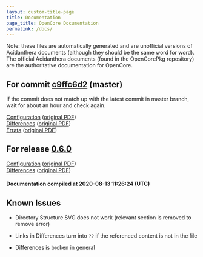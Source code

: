 ```yaml
---
layout: custom-title-page
title: Documentation
page_title: OpenCore Documentation
permalink: /docs/
---
```

Note: these files are automatically generated and are unofficial versions of Acidanthera documents (although they should be the same word for word). The official Acidanthera documents (found in the OpenCorePkg repository) are the authoritative documentation for OpenCore.

## For commit [c9ffc6d2](https://github.com/acidanthera/OpenCorePkg/tree/c9ffc6d2f5d0eb91e9e53eecc173389f2c47e662) (master)

If the commit does not match up with the latest commit in master branch, wait for about an hour and check again.

[Configuration](latest/Configuration.html) ([original PDF](https://github.com/acidanthera/OpenCorePkg/blob/c9ffc6d2f5d0eb91e9e53eecc173389f2c47e662/Docs/Configuration.pdf))
<br>
[Differences](latest/Differences.html) ([original PDF](https://github.com/acidanthera/OpenCorePkg/blob/c9ffc6d2f5d0eb91e9e53eecc173389f2c47e662/Docs/Differences/Differences.pdf))
<br>
[Errata](latest/Errata.html) ([original PDF](https://github.com/acidanthera/OpenCorePkg/blob/c9ffc6d2f5d0eb91e9e53eecc173389f2c47e662/Docs/Errata/Errata.pdf))

## For release [0.6.0](https://github.com/acidanthera/OpenCorePkg/tree/0.6.0)

[Configuration](release/Configuration.html) ([original PDF](https://github.com/acidanthera/OpenCorePkg/blob/0.6.0/Docs/Configuration.pdf))
<br>
[Differences](release/Differences.html) ([original PDF](https://github.com/acidanthera/OpenCorePkg/blob/0.6.0/Docs/Differences/Differences.pdf))

#### Documentation compiled at 2020-08-13 11:26:24 (UTC)

## Known Issues

* Directory Structure SVG does not work (relevant section is removed to remove error)

* Links in Differences turn into `??` if the referenced content is not in the file

* Differences is broken in general
